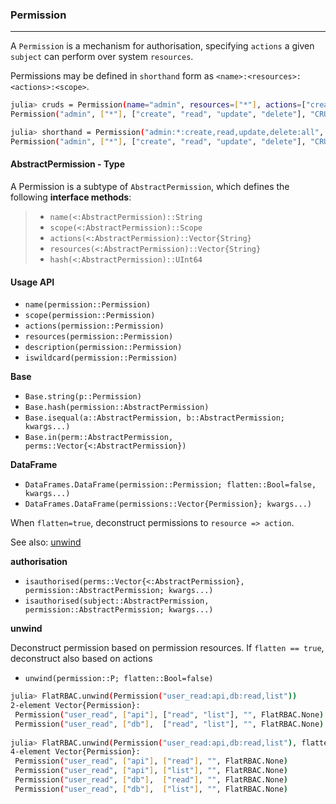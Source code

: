 ### Permission
-------------------------------

A `Permission` is a mechanism for authorisation, specifying `actions` a given `subject` can perform over system `resources`. 

Permissions may be defined in `shorthand` form as `<name>:<resources>:<actions>:<scope>`.
```bash
julia> cruds = Permission(name="admin", resources=["*"], actions=["create", "read", "update", "delete"], scope=FlatRBAC.All, description="CRUD Admin")
Permission("admin", ["*"], ["create", "read", "update", "delete"], "CRUD Admin", FlatRBAC.None)

julia> shorthand = Permission("admin:*:create,read,update,delete:all", "CRUD Admin")
Permission("admin", ["*"], ["create", "read", "update", "delete"], "CRUD Admin", FlatRBAC.None)
```

#### AbstractPermission - Type

A Permission is a subtype of `AbstractPermission`, which defines the following **interface methods**:
>- `name(<:AbstractPermission)::String`
>- `scope(<:AbstractPermission)::Scope`
>- `actions(<:AbstractPermission)::Vector{String}`
>- `resources(<:AbstractPermission)::Vector{String}`
>-  `hash(<:AbstractPermission)::UInt64`

#### Usage API 

- `name(permission::Permission)`
- `scope(permission::Permission)`
- `actions(permission::Permission)`
- `resources(permission::Permission)`
- `description(permission::Permission)`
- `iswildcard(permission::Permission)`

**Base**
- `Base.string(p::Permission)`
- `Base.hash(permission::AbstractPermission)`
-  `Base.isequal(a::AbstractPermission, b::AbstractPermission; kwargs...)`
- `Base.in(perm::AbstractPermission, perms::Vector{<:AbstractPermission})`

**DataFrame**
- `DataFrames.DataFrame(permission::Permission; flatten::Bool=false, kwargs...)`
- `DataFrames.DataFrame(permissions::Vector{Permission}; kwargs...)`

When `flatten=true`, deconstruct permissions to `resource => action`.

See also: [unwind](#unwind)

**authorisation**
- `isauthorised(perms::Vector{<:AbstractPermission}, permission::AbstractPermission; kwargs...)`
- `isauthorised(subject::AbstractPermission, permission::AbstractPermission; kwargs...)`

**unwind** <div id='unwind'/>

Deconstruct permission based on permission resources. If `flatten == true`, deconstruct also based on actions
- `unwind(permission::P; flatten::Bool=false)`
```bash
julia> FlatRBAC.unwind(Permission("user_read:api,db:read,list"))
2-element Vector{Permission}:
 Permission("user_read", ["api"], ["read", "list"], "", FlatRBAC.None)
 Permission("user_read", ["db"],  ["read", "list"], "", FlatRBAC.None)
 
julia> FlatRBAC.unwind(Permission("user_read:api,db:read,list"), flatten=true)
4-element Vector{Permission}:
 Permission("user_read", ["api"], ["read"], "", FlatRBAC.None)
 Permission("user_read", ["api"], ["list"], "", FlatRBAC.None)
 Permission("user_read", ["db"],  ["read"], "", FlatRBAC.None)
 Permission("user_read", ["db"],  ["list"], "", FlatRBAC.None)
```